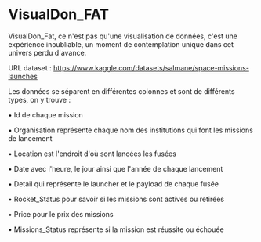 # VisualDon_FAT

VisualDon_Fat, ce n'est pas qu'une visualisation de données, c'est une expérience inoubliable, un moment de contemplation unique dans cet univers perdu d'avance.

URL dataset : https://www.kaggle.com/datasets/salmane/space-missions-launches

Les données se séparent en différentes colonnes et sont de différents types, on y trouve :

• Id de chaque mission 

• Organisation représente chaque nom des institutions qui font les missions de lancement

• Location est l'endroit d'où sont lancées les fusées

• Date avec l'heure, le jour ainsi que l'année de chaque lancement

• Detail qui représente le launcher et le payload de chaque fusée

• Rocket_Status pour savoir si les missions sont actives ou retirées

• Price pour le prix des missions

• Missions_Status représente si la mission est réussite ou échouée
